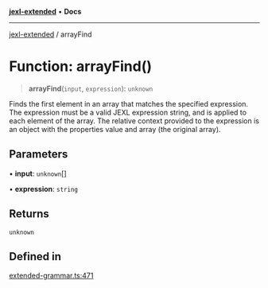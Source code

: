 [**jexl-extended**](../README.md) • **Docs**

***

[jexl-extended](../globals.md) / arrayFind

# Function: arrayFind()

> **arrayFind**(`input`, `expression`): `unknown`

Finds the first element in an array that matches the specified expression.
The expression must be a valid JEXL expression string, and is applied to each element of the array.
The relative context provided to the expression is an object with the properties value and array (the original array).

## Parameters

• **input**: `unknown`[]

• **expression**: `string`

## Returns

`unknown`

## Defined in

[extended-grammar.ts:471](https://github.com/nikoraes/jexl-extended/blob/6615aed6c8a07c2ecf0502c413d5c565a91b5f13/src/extended-grammar.ts#L471)
